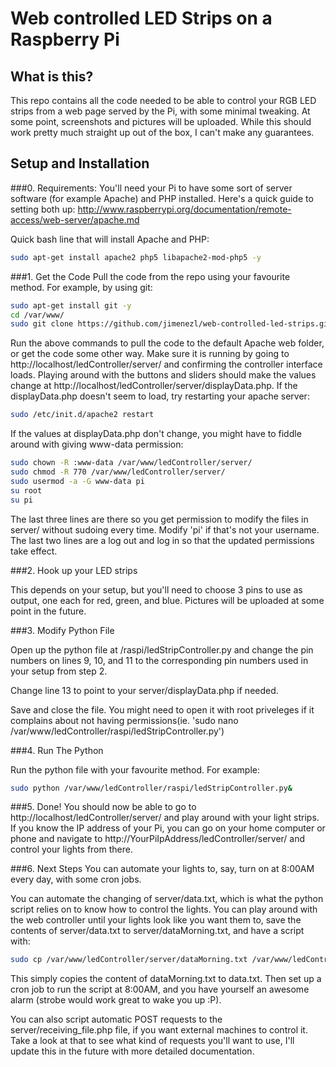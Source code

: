 Web controlled LED Strips on a Raspberry Pi
=========================

What is this?
------------------------
This repo contains all the code needed to be able to control your RGB LED strips from a web page served by the Pi, with some minimal tweaking. At some point, screenshots and pictures will be uploaded. While this should work pretty much straight up out of the box, I can't make any guarantees.

Setup and Installation
-------------------------

###0. Requirements:
You'll need your Pi to have some sort of server software (for example Apache) and PHP installed. Here's a quick guide to setting both up: 
http://www.raspberrypi.org/documentation/remote-access/web-server/apache.md

Quick bash line that will install Apache and PHP:

```bash
sudo apt-get install apache2 php5 libapache2-mod-php5 -y
```

###1. Get the Code
Pull the code from the repo using your favourite method. For example, by using git:

```bash
sudo apt-get install git -y
cd /var/www/
sudo git clone https://github.com/jimenezl/web-controlled-led-strips.git ledController
```

Run the above commands to pull the code to the default Apache web folder, or get the code some other way.
Make sure it is running by going to http://localhost/ledController/server/ and confirming the controller interface loads.
Playing around with the buttons and sliders should make the values change at http://localhost/ledController/server/displayData.php. If the displayData.php doesn't seem to load, try restarting your apache server:
```bash
sudo /etc/init.d/apache2 restart
```

If the values at displayData.php don't change, you might have to fiddle around with giving www-data permission:

```bash
sudo chown -R :www-data /var/www/ledController/server/
sudo chmod -R 770 /var/www/ledController/server/
sudo usermod -a -G www-data pi
su root
su pi
```

The last three lines are there so you get permission to modify the files in server/ without sudoing every time. Modify 'pi' if that's not your username. The last two lines are a log out and log in so that the updated permissions take effect.

###2. Hook up your LED strips

This depends on your setup, but you'll need to choose 3 pins to use as output, one each for red, green, and blue. Pictures will be uploaded at some point in the future.

###3. Modify Python File

Open up the python file at /raspi/ledStripController.py and change the pin numbers on lines 9, 10, and 11 to the corresponding pin numbers used in your setup from step 2. 

Change line 13 to point to your server/displayData.php if needed.

Save and close the file. You might need to open it with root priveleges if it complains about not having permissions(ie. 'sudo nano /var/www/ledController/raspi/ledStripController.py')

###4. Run The Python

Run the python file with your favourite method.
For example:

```bash
sudo python /var/www/ledController/raspi/ledStripController.py&
```


###5. Done!
You should now be able to go to http://localhost/ledController/server/ and play around with your light strips. If you know the IP address of your Pi, you can go on your home computer or phone and navigate to http://YourPiIpAddress/ledController/server/ and control your lights from there.

###6. Next Steps
You can automate your lights to, say, turn on at 8:00AM every day, with some cron jobs. 

You can automate the changing of server/data.txt, which is what the python script relies on to know how to control the lights. 
You can play around with the web controller until your lights look like you want them to, save the contents of server/data.txt to server/dataMorning.txt, and have a script with:

```bash
sudo cp /var/www/ledController/server/dataMorning.txt /var/www/ledController/server/data.txt
```

This simply copies the content of dataMorning.txt to data.txt. Then set up a cron job to run the script at 8:00AM, and you have yourself an awesome alarm (strobe would work great to wake you up :P).

You can also script automatic POST requests to the server/receiving_file.php file, if you want external machines to control it. Take a look at that to see what kind of requests you'll want to use, I'll update this in the future with more detailed documentation. 

